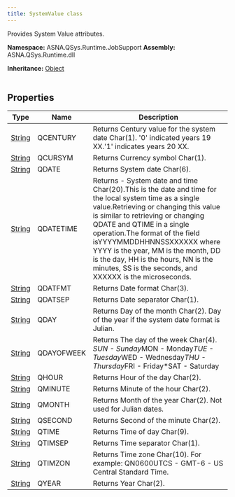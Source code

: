 ```yaml
---
title: SystemValue class
---
```


Provides System Value attributes.

**Namespace:** ASNA.QSys.Runtime.JobSupport
**Assembly:** ASNA.QSys.Runtime.dll

**Inheritance:** [Object](https://docs.microsoft.com/en-us/dotnet/api/system.object)
<br>
<br>

## Properties

| Type | Name | Description
| --- | --- | --- 
| [String](https://learn.microsoft.com/en-us/dotnet/api/system.string?view=net-8.0) | QCENTURY | Returns Century value for the system date Char(1). '0' indicated years 19 XX.'1' indicates years 20 XX. |
| [String](https://learn.microsoft.com/en-us/dotnet/api/system.string?view=net-8.0) | QCURSYM | Returns Currency symbol Char(1). |
| [String](https://learn.microsoft.com/en-us/dotnet/api/system.string?view=net-8.0) | QDATE | Returns System date Char(6). |
| [String](https://learn.microsoft.com/en-us/dotnet/api/system.string?view=net-8.0) | QDATETIME | Returns - System date and time Char(20).This is the date and time for the local system time as a single value.Retrieving or changing this value is similar to retrieving or changing QDATE and QTIME in a single operation.The format of the field isYYYYMMDDHHNNSSXXXXXX where YYYY is the year, MM is the month, DD is the day, HH is the hours, NN is the minutes, SS is the seconds, and XXXXXX is the microseconds.      |
| [String](https://learn.microsoft.com/en-us/dotnet/api/system.string?view=net-8.0) | QDATFMT | Returns Date format Char(3). |
| [String](https://learn.microsoft.com/en-us/dotnet/api/system.string?view=net-8.0) | QDATSEP | Returns Date separator Char(1). |
| [String](https://learn.microsoft.com/en-us/dotnet/api/system.string?view=net-8.0) | QDAY | Returns Day of the month Char(2). Day of the year if the system date format is Julian. |
| [String](https://learn.microsoft.com/en-us/dotnet/api/system.string?view=net-8.0) | QDAYOFWEEK | Returns The day of the week Char(4). *SUN - Sunday*MON - Monday*TUE - Tuesday*WED - Wednesday*THU - Thursday*FRI - Friday*SAT - Saturday |
| [String](https://learn.microsoft.com/en-us/dotnet/api/system.string?view=net-8.0) | QHOUR | Returns Hour of the day Char(2). |
| [String](https://learn.microsoft.com/en-us/dotnet/api/system.string?view=net-8.0) | QMINUTE | Returns Minute of the hour Char(2). |
| [String](https://learn.microsoft.com/en-us/dotnet/api/system.string?view=net-8.0) | QMONTH | Returns Month of the year Char(2). Not used for Julian dates. |
| [String](https://learn.microsoft.com/en-us/dotnet/api/system.string?view=net-8.0) | QSECOND | Returns Second of the minute Char(2). |
| [String](https://learn.microsoft.com/en-us/dotnet/api/system.string?view=net-8.0) | QTIME | Returns Time of day Char(9). |
| [String](https://learn.microsoft.com/en-us/dotnet/api/system.string?view=net-8.0) | QTIMSEP | Returns Time separator Char(1). |
| [String](https://learn.microsoft.com/en-us/dotnet/api/system.string?view=net-8.0) | QTIMZON | Returns Time zone Char(10). For example: QN0600UTCS - GMT-6 - US Central Standard Time. |
| [String](https://learn.microsoft.com/en-us/dotnet/api/system.string?view=net-8.0) | QYEAR | Returns Year Char(2). |
